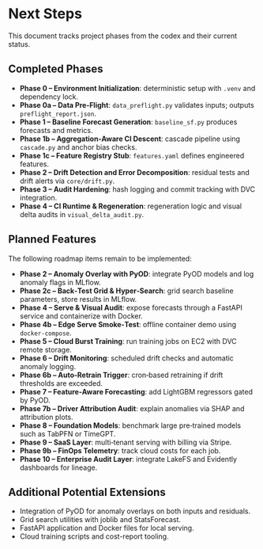 # Next Steps

This document tracks project phases from the codex and their current status.

## Completed Phases

- **Phase 0 – Environment Initialization**: deterministic setup with `.venv` and dependency lock.
- **Phase 0a – Data Pre‑Flight**: `data_preflight.py` validates inputs; outputs `preflight_report.json`.
- **Phase 1 – Baseline Forecast Generation**: `baseline_sf.py` produces forecasts and metrics.
- **Phase 1b – Aggregation‑Aware CI Descent**: cascade pipeline using `cascade.py` and anchor bias checks.
- **Phase 1c – Feature Registry Stub**: `features.yaml` defines engineered features.
- **Phase 2 – Drift Detection and Error Decomposition**: residual tests and drift alerts via `core/drift.py`.
- **Phase 3 – Audit Hardening**: hash logging and commit tracking with DVC integration.
- **Phase 4 – CI Runtime & Regeneration**: regeneration logic and visual delta audits in `visual_delta_audit.py`.

## Planned Features

The following roadmap items remain to be implemented:

- **Phase 2 – Anomaly Overlay with PyOD**: integrate PyOD models and log anomaly flags in MLflow.
- **Phase 2c – Back‑Test Grid & Hyper‑Search**: grid search baseline parameters, store results in MLflow.
- **Phase 4 – Serve & Visual Audit**: expose forecasts through a FastAPI service and containerize with Docker.
- **Phase 4b – Edge Serve Smoke‑Test**: offline container demo using `docker-compose`.
- **Phase 5 – Cloud Burst Training**: run training jobs on EC2 with DVC remote storage.
- **Phase 6 – Drift Monitoring**: scheduled drift checks and automatic anomaly logging.
- **Phase 6b – Auto‑Retrain Trigger**: cron‑based retraining if drift thresholds are exceeded.
- **Phase 7 – Feature‑Aware Forecasting**: add LightGBM regressors gated by PyOD.
- **Phase 7b – Driver Attribution Audit**: explain anomalies via SHAP and attribution plots.
- **Phase 8 – Foundation Models**: benchmark large pre‑trained models such as TabPFN or TimeGPT.
- **Phase 9 – SaaS Layer**: multi‑tenant serving with billing via Stripe.
- **Phase 9b – FinOps Telemetry**: track cloud costs for each job.
- **Phase 10 – Enterprise Audit Layer**: integrate LakeFS and Evidently dashboards for lineage.

## Additional Potential Extensions

- Integration of PyOD for anomaly overlays on both inputs and residuals.
- Grid search utilities with joblib and StatsForecast.
- FastAPI application and Docker files for local serving.
- Cloud training scripts and cost-report tooling.

